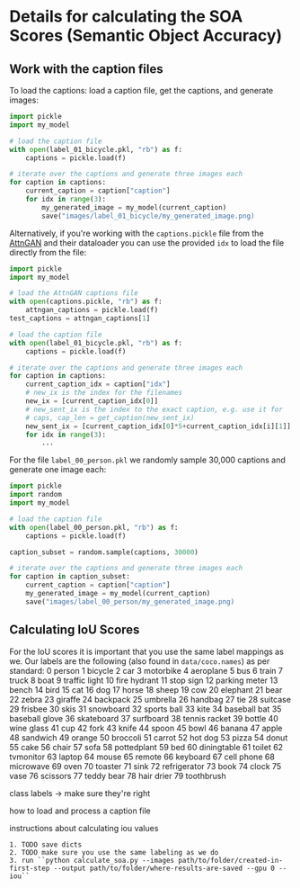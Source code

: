 # Details for calculating the SOA Scores (Semantic Object Accuracy)

## Work with the caption files
To load the captions: load a caption file, get the captions, and generate images:
```python
import pickle
import my_model

# load the caption file
with open(label_01_bicycle.pkl, "rb") as f:
    captions = pickle.load(f)

# iterate over the captions and generate three images each
for caption in captions:
    current_caption = caption["caption"]
    for idx in range(3):
        my_generated_image = my_model(current_caption)
        save("images/label_01_bicycle/my_generated_image.png)    
```

Alternatively, if you're working with the ``captions.pickle`` file from the [AttnGAN](https://github.com/taoxugit/AttnGAN) and their dataloader you can use the provided ``idx`` to load the file directly from the file:
```python
import pickle
import my_model

# load the AttnGAN captions file
with open(captions.pickle, "rb") as f:
    attngan_captions = pickle.load(f)
test_captions = attngan_captions[1]

# load the caption file
with open(label_01_bicycle.pkl, "rb") as f:
    captions = pickle.load(f)

# iterate over the captions and generate three images each
for caption in captions:
    current_caption_idx = caption["idx"]
    # new_ix is the index for the filenames
    new_ix = [current_caption_idx[0]]
    # new_sent_ix is the index to the exact caption, e.g. use it for 
    # caps, cap_len = get_caption(new_sent_ix)
    new_sent_ix = [current_caption_idx[0]*5+current_caption_idx[i][1]]
    for idx in range(3):
        ...
```

For the file ``label_00_person.pkl`` we randomly sample 30,000 captions and generate one image each:
```python
import pickle
import random
import my_model

# load the caption file
with open(label_00_person.pkl, "rb") as f:
    captions = pickle.load(f)

caption_subset = random.sample(captions, 30000)

# iterate over the captions and generate three images each
for caption in caption_subset:
    current_caption = caption["caption"]
    my_generated_image = my_model(current_caption)
    save("images/label_00_person/my_generated_image.png)    
```

## Calculating IoU Scores
For the IoU scores it is important that you use the same label mappings as we. Our labels are the following (also found in ``data/coco.names``) as per standard:
0       person
1       bicycle
2       car
3       motorbike
4       aeroplane
5       bus
6       train
7       truck
8       boat
9       traffic light
10      fire hydrant
11      stop sign
12      parking meter
13      bench
14      bird
15      cat
16      dog
17      horse
18      sheep
19      cow
20      elephant
21      bear
22      zebra
23      giraffe
24      backpack
25      umbrella
26      handbag
27      tie
28      suitcase
29      frisbee
30      skis
31      snowboard
32      sports ball
33      kite
34      baseball bat
35      baseball glove
36      skateboard
37      surfboard
38      tennis racket
39      bottle
40      wine glass
41      cup
42      fork
43      knife
44      spoon
45      bowl
46      banana
47      apple
48      sandwich
49      orange
50      broccoli
51      carrot
52      hot dog
53      pizza
54      donut
55      cake
56      chair
57      sofa
58      pottedplant
59      bed
60      diningtable
61      toilet
62      tvmonitor
63      laptop
64      mouse
65      remote
66      keyboard
67      cell phone
68      microwave
69      oven
70      toaster
71      sink
72      refrigerator
73      book
74      clock
75      vase
76      scissors
77      teddy bear
78      hair drier
79      toothbrush


class labels -> make sure they're right



how to load and process a caption file



instructions about calculating iou values

    1. TODO save dicts
    2. TODO make sure you use the same labeling as we do
    3. run ``python calculate_soa.py --images path/to/folder/created-in-first-step --output path/to/folder/where-results-are-saved --gpu 0 --iou``
